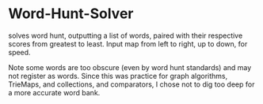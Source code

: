 # Word-Hunt-Solver
solves word hunt, outputting a list of words, paired with their respective scores from greatest to least. Input map from left to right, up to down, for speed. 

Note some words are too obscure (even by word hunt standards) and may not register as words. Since this was practice for graph algorithms, TrieMaps, and collections, and comparators, I chose not to dig too deep for a more accurate word bank. 
